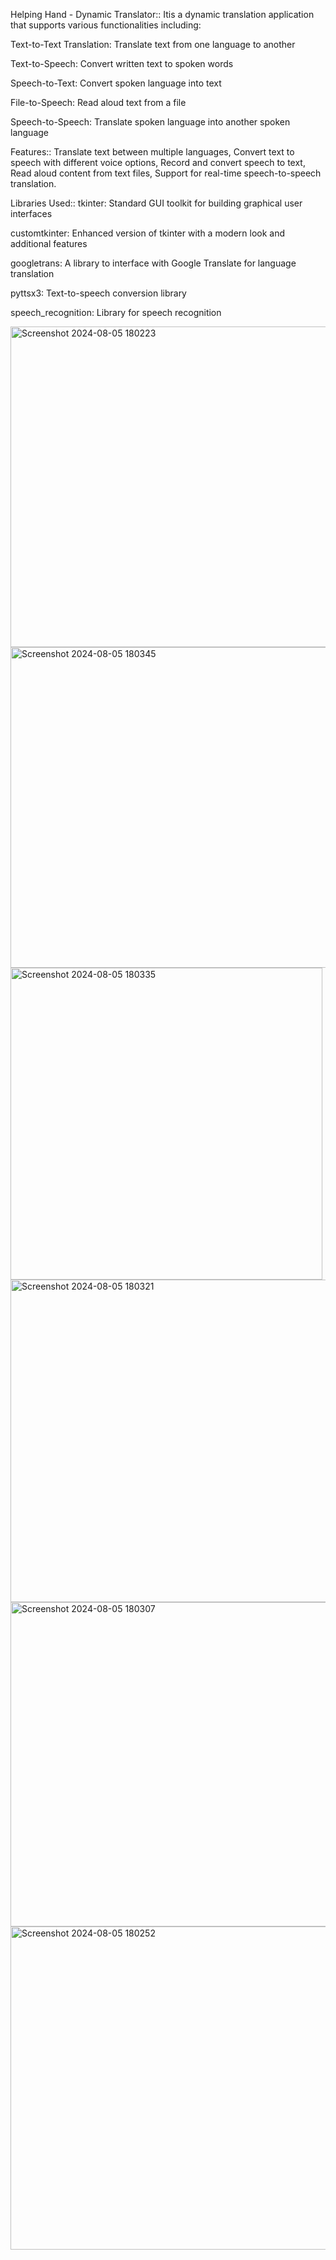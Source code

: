 Helping Hand - Dynamic Translator:: Itis a dynamic translation application that supports various functionalities including:

Text-to-Text Translation: Translate text from one language to another

Text-to-Speech: Convert written text to spoken words

Speech-to-Text: Convert spoken language into text

File-to-Speech: Read aloud text from a file

Speech-to-Speech: Translate spoken language into another spoken language

Features::
Translate text between multiple languages, Convert text to speech with different voice options, Record and convert speech to text, Read aloud content from text files, Support for real-time speech-to-speech translation.

Libraries Used::
tkinter: Standard GUI toolkit for building graphical user interfaces

customtkinter: Enhanced version of tkinter with a modern look and additional features

googletrans: A library to interface with Google Translate for language translation

pyttsx3: Text-to-speech conversion library

speech_recognition: Library for speech recognition



<img width="513" alt="Screenshot 2024-08-05 180223" src="https://github.com/user-attachments/assets/efc02a64-0235-4219-bbad-719be708db25">
<img width="513" alt="Screenshot 2024-08-05 180345" src="https://github.com/user-attachments/assets/7a0e1f8d-a62e-481a-8fcd-243d070f6437">
<img width="499" alt="Screenshot 2024-08-05 180335" src="https://github.com/user-attachments/assets/2d961ae3-1c31-4db2-ac10-760f390baa22">
<img width="516" alt="Screenshot 2024-08-05 180321" src="https://github.com/user-attachments/assets/e14b3cdb-dd1c-4db4-a786-d691d7c92a00">
<img width="519" alt="Screenshot 2024-08-05 180307" src="https://github.com/user-attachments/assets/1d21cab7-bcca-400e-a5da-741853767640">
<img width="517" alt="Screenshot 2024-08-05 180252" src="https://github.com/user-attachments/assets/8292195e-45f9-4b7f-97d0-86d8c7cd5017">


